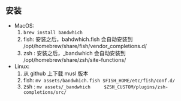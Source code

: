 ## 安装

- MacOS:
  1. `brew install bandwhich`
  2. fish: 安装之后，bahdwhich.fish 会自动安装到 /opt/homebrew/share/fish/vendor_completions.d/
  3. zsh : 安装之后，_bandwhich     会自动安装到 /opt/homebrew/share/zsh/site-functions/
- Linux:
  1. 从 github 上下载 musl 版本
  2. fish: `mv assets/bandwhich.fish $FISH_HOME/etc/fish/conf.d/`
  3. zsh : `mv assets/_bandwhich     $ZSH_CUSTOM/plugins/zsh-completions/src/`
